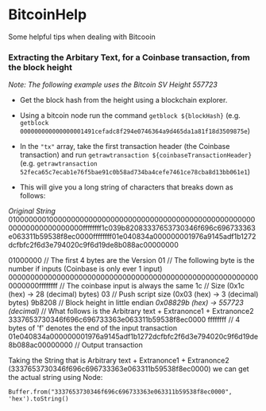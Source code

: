 # BitcoinHelp
Some helpful tips when dealing with Bitcooin


### Extracting the Arbitary Text, for a Coinbase transaction, from the block height

*Note: The following example uses the Bitcoin SV Height 557723*

- Get the block hash from the height using a blockchain explorer.

- Using a bitcoin node run the command `getblock ${blockHash}` (e.g. `getblock 000000000000000001491cefadc8f294e0746364a9d465da1a81f18d3509875e`)

- In the `"tx"` array, take the first transaction header (the Coinbase transaction) and run `getrawtransaction ${coinbaseTransactionHeader}` (e.g. `getrawtransaction 52feca65c7ecab1e76f5bae91c0b58ad734ba4cefe7461ce78cba8d13bb061e1`)

- This will give you a long string of characters that breaks down as follows:


*Original String*
01000000010000000000000000000000000000000000000000000000000000000000000000ffffffff1c039b82083337653730346f696c696733363e063311b59538f8ec0000ffffffff01e040834a000000001976a9145adf1b1272dcfbfc2f6d3e794020c9f6d19de8b088ac00000000

01000000 // The first 4 bytes are the Version
  01 // The following byte is the number if inputs (Coinbase is only ever 1 input)
    0000000000000000000000000000000000000000000000000000000000000000ffffffff // The coinbase input is always the same
      1c // Size (0x1c (hex) -> 28 (decimal) bytes)
        03 // Push script size (0x03 (hex) -> 3 (decimal) bytes)
          9b8208 // Block height in little endian *0x08829b (hex) -> 557723 (decimal)*
            // What follows is the Arbitrary text + Extranonce1 + Extranonce2
            3337653730346f696c696733363e063311b59538f8ec0000
              ffffffff // 4 bytes of 'f' denotes the end of the input transaction 
                01e040834a000000001976a9145adf1b1272dcfbfc2f6d3e794020c9f6d19de8b088ac00000000 // Output transaction
                
                
Taking the String that is Arbitrary text + Extranonce1 + Extranonce2 (3337653730346f696c696733363e063311b59538f8ec0000) we can get the actual string using Node:

  `Buffer.from("3337653730346f696c696733363e063311b59538f8ec0000", 'hex').toString()`
